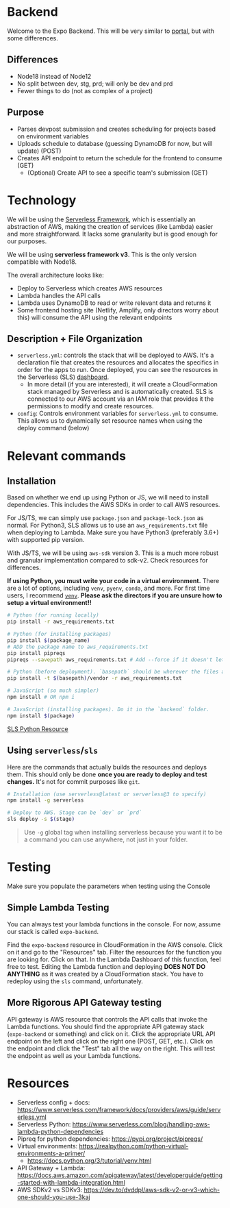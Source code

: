 # Backend 
Welcome to the Expo Backend. This will be very similar to [portal](https://github.com/bitcamp/portal), but with some differences. 

## Differences
- Node18 instead of Node12
- No split between dev, stg, prd; will only be dev and prd
- Fewer things to do (not as complex of a project)

## Purpose
- Parses devpost submission and creates scheduling for projects based on environment variables
- Uploads schedule to database (guessing DynamoDB for now, but will update) (POST)
- Creates API endpoint to return the schedule for the frontend to consume (GET)
  - (Optional) Create API to see a specific team's submission (GET)

# Technology
We will be using the [Serverless Framework](https://www.serverless.com/), which is essentially an abstraction of AWS, making the creation of services (like Lambda)
easier and more straightforward. It lacks some granularity but is good enough for our purposes.

We will be using **serverless framework v3**. This is the only version compatible with Node18. 

The overall architecture looks like:
- Deploy to Serverless which creates AWS resources
- Lambda handles the API calls
- Lambda uses DynamoDB to read or write relevant data and returns it
- Some frontend hosting site (Netlify, Amplify, only directors worry about this) will consume the API using the relevant endpoints

## Description + File Organization
- `serverless.yml`: controls the stack that will be deployed to AWS. It's a declaration file that creates the resources and allocates the specifics
in order for the apps to run. Once deployed, you can see the resources in the Serverless (SLS) [dashboard](https://app.serverless.com/). 
  - In more detail (if you are interested), it will create a CloudFormation stack managed by Serverless and is automatically created. SLS is connected to our AWS account via an IAM role that provides it the permissions to modify and create resources.
- `config`: Controls environment variables for `serverless.yml` to consume. This allows us to dynamically set resource names when using the deploy command (below)


# Relevant commands
## Installation
Based on whether we end up using Python or JS, we will need to install dependencies. This includes the AWS SDKs in order to call AWS resources. 

For JS/TS, we can simply use `package.json` and `package-lock.json` as normal. For Python3, SLS allows us to use an `aws_requirements.txt` file when deploying
to Lambda. Make sure you have Python3 (preferably 3.6+) with supported pip version. 

With JS/TS, we will be using `aws-sdk` version 3. This is a much more robust and granular implementation compared to sdk-v2. Check resources for differences.

**If using Python, you must write your code in a virtual environment.** There are a lot of options, including `venv`, `pyenv`, `conda`, and more.
For first time users, I recommend [`venv`](https://docs.python.org/3/tutorial/venv.html). **Please ask the directors if you are unsure how to setup 
a virtual environment!!**

```bash
# Python (for running locally)
pip install -r aws_requirements.txt

# Python (for installing packages)
pip install $(package_name)
# ADD the package name to aws_requirements.txt
pip install pipreqs
pipreqs --savepath aws_requirements.txt # Add --force if it doesn't let you

# Python (before deployment). `basepath` should be wherever the files are. They can be in `backend/src` or just the `backend` folder. 
pip install -t $(basepath)/vendor -r aws_requirements.txt

# JavaScript (so much simpler)
npm install # OR npm i

# JavaScript (installing packages). Do it in the `backend` folder. 
npm install $(package)
```

[SLS Python Resource](https://www.serverless.com/blog/handling-aws-lambda-python-dependencies)

## Using `serverless`/`sls`

Here are the commands that actually builds the resources and deploys them. This should only be done **once you are ready to deploy and test changes.** 
It's not for commit purposes like `git`. 

```bash
# Installation (use serverless@latest or serverless@3 to specify)
npm install -g serverless

# Deploy to AWS. Stage can be `dev` or `prd`
sls deploy -s $(stage)
```
> Use `-g` global tag when installing serverless because you want it to be a command you can use anywhere, not just in your folder.

# Testing

Make sure you populate the parameters when testing using the Console

## Simple Lambda Testing
You can always test your lambda functions in the console. For now, assume our stack is called `expo-backend`. 

Find the `expo-backend` resource in CloudFormation in the AWS console. Click on it and go to the "Resources" tab. Filter the resources for the function
you are looking for. Click on that. In the Lambda Dashboard of this function, feel free to test. Editing the Lambda function and deploying **DOES NOT DO ANYTHING**
as it was created by a CloudFormation stack. You have to redeploy using the `sls` command, unfortunately. 

## More Rigorous API Gateway testing
API gateway is AWS resource that controls the API calls that invoke the Lambda functions. You should find the appropriate API gateway stack (`expo-backend` or something)
and click on it. Click the appropriate URL API endpoint on the left and click on the right one (POST, GET, etc.). Click on the endpoint and click the 
"Test" tab all the way on the right. This will test the endpoint as well as your Lambda functions.

# Resources
- Serverless config + docs: https://www.serverless.com/framework/docs/providers/aws/guide/serverless.yml
- Serverless Python: https://www.serverless.com/blog/handling-aws-lambda-python-dependencies
- Pipreq for python dependencies: https://pypi.org/project/pipreqs/
- Virtual environments: https://realpython.com/python-virtual-environments-a-primer/
  - https://docs.python.org/3/tutorial/venv.html
- API Gateway + Lambda: https://docs.aws.amazon.com/apigateway/latest/developerguide/getting-started-with-lambda-integration.html
- AWS SDKv2 vs SDKv3: https://dev.to/dvddpl/aws-sdk-v2-or-v3-which-one-should-you-use-3kaj

